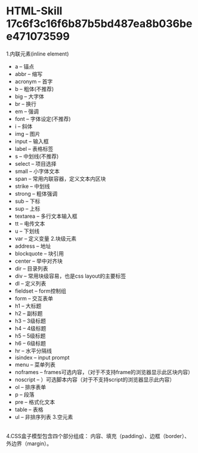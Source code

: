 # HTML-Skill   17c6f3c16f6b87b5bd487ea8b036bee471073599
1.内联元素(inline element)
* a – 锚点
* abbr – 缩写
* acronym – 首字
* b – 粗体(不推荐)
* big – 大字体
* br – 换行
* em – 强调
* font – 字体设定(不推荐)
* i – 斜体
* img – 图片
* input – 输入框
* label – 表格标签
* s – 中划线(不推荐)
* select – 项目选择
* small – 小字体文本
* span – 常用内联容器，定义文本内区块
* strike – 中划线
* strong – 粗体强调
* sub – 下标
* sup – 上标
* textarea – 多行文本输入框
* tt – 电传文本
* u – 下划线
* var – 定义变量
2.块级元素
* address – 地址
* blockquote – 块引用
* center – 举中对齐块
* dir – 目录列表
* div – 常用块级容易，也是css layout的主要标签
* dl – 定义列表
* fieldset – form控制组
* form – 交互表单
* h1 – 大标题
* h2 – 副标题
* h3 – 3级标题
* h4 – 4级标题
* h5 – 5级标题
* h6 – 6级标题
* hr – 水平分隔线
* isindex – input prompt
* menu – 菜单列表
* noframes – frames可选内容，（对于不支持frame的浏览器显示此区块内容）
* noscript – ）可选脚本内容（对于不支持script的浏览器显示此内容）
* ol – 排序表单
* p – 段落
* pre – 格式化文本
* table – 表格
* ul – 非排序列表
3.空元素
<br>
<lintk>
<meta>
4.CSS盒子模型包含四个部分组成：
内容、填充（padding）、边框（border）、外边界（margin）。

